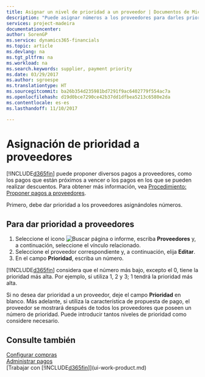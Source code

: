 ```yaml
---
title: Asignar un nivel de prioridad a un proveedor | Documentos de Microsoft
description: "Puede asignar números a los proveedores para darles prioridad y facilitar las sugerencias de pago en Dynamics 365."
services: project-madeira
documentationcenter: 
author: SorenGP
ms.service: dynamics365-financials
ms.topic: article
ms.devlang: na
ms.tgt_pltfrm: na
ms.workload: na
ms.search.keywords: supplier, payment priority
ms.date: 03/29/2017
ms.author: sgroespe
ms.translationtype: HT
ms.sourcegitcommit: ba26b354d235981bd7291f9ac6402779f554ac7a
ms.openlocfilehash: d19d0bce7290ce42b37dd1dfbea5213c6580e2da
ms.contentlocale: es-es
ms.lasthandoff: 11/10/2017

---
```

# <a name="how-to-prioritize-vendors"></a>Asignación de prioridad a proveedores
[!INCLUDE[d365fin](includes/d365fin_md.md)] puede proponer diversos pagos a proveedores, como los pagos que están próximos a vencer o los pagos en los que se pueden realizar descuentos. Para obtener más información, vea [Procedimiento: Proponer pagos a proveedores](payables-how-suggest-vendor-payments.md).

Primero, debe dar prioridad a los proveedores asignándoles números.

## <a name="to-prioritize-vendors"></a>Para dar prioridad a proveedores
1. Seleccione el icono ![Buscar página o informe](media/ui-search/search_small.png "icono Buscar página o informe"), escriba **Proveedores** y, a continuación, seleccione el vínculo relacionado.
2. Seleccione el proveedor correspondiente y, a continuación, elija **Editar**.
3. En el campo **Prioridad**, escriba un número.

[!INCLUDE[d365fin](includes/d365fin_md.md)] considera que el número más bajo, excepto el 0, tiene la prioridad más alta. Por ejemplo, si utiliza 1, 2 y 3; 1 tendrá la prioridad más alta.

Si no desea dar prioridad a un proveedor, deje el campo **Prioridad** en blanco. Más adelante, si utiliza la característica de propuesta de pago, el proveedor se mostrará después de todos los proveedores que poseen un número de prioridad. Puede introducir tantos niveles de prioridad como considere necesario.

## <a name="see-also"></a>Consulte también
[Configurar compras](purchasing-setup-purchasing.md)  
[Administrar pagos](payables-manage-payables.md)  
[Trabajar con [!INCLUDE[d365fin](includes/d365fin_md.md)]](ui-work-product.md)

